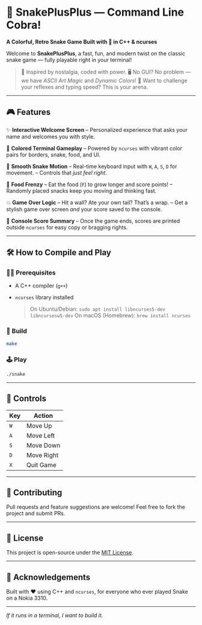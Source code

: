 # 🐍 SnakePlusPlus — Command Line Cobra!

**A Colorful, Retro Snake Game Built with 💖 in C++ & ncurses**

Welcome to **SnakePlusPlus**, a fast, fun, and modern twist on the classic snake game — fully playable right in your terminal!

> 🚀 Inspired by nostalgia, coded with power.
> 🖥️ No GUI? No problem — we have *ASCII Art Magic* and *Dynamic Colors*!
> 🧠 Want to challenge your reflexes and typing speed? This is your arena.

---

## 🎮 Features

✨ **Interactive Welcome Screen**
– Personalized experience that asks your name and welcomes you with style.

🌈 **Colored Terminal Gameplay**
– Powered by `ncurses` with vibrant color pairs for borders, snake, food, and UI.

🐍 **Smooth Snake Motion**
– Real-time keyboard input with `W`, `A`, `S`, `D` for movement.
– Controls that *just feel right*.

🍎 **Food Frenzy**
– Eat the food (`F`) to grow longer and score points!
– Randomly placed snacks keep you moving and thinking fast.

💥 **Game Over Logic**
– Hit a wall? Ate your own tail? That’s a wrap.
– Get a stylish game over screen *and* your score saved to the console.

📜 **Console Score Summary**
– Once the game ends, scores are printed outside `ncurses` for easy copy or bragging rights.

---

## 🛠 How to Compile and Play

### 🧑‍💻 Prerequisites

* A C++ compiler (`g++`)
* `ncurses` library installed

  > On Ubuntu/Debian: `sudo apt install libncurses5-dev libncursesw5-dev`
  > On macOS (Homebrew): `brew install ncurses`

### 🔧 Build

```bash
make
```

### 🕹️ Play

```bash
./snake
```

---

## 🎯 Controls

| Key | Action     |
| --- | ---------- |
| `W` | Move Up    |
| `A` | Move Left  |
| `S` | Move Down  |
| `D` | Move Right |
| `X` | Quit Game  |

---

## 🤝 Contributing

Pull requests and feature suggestions are welcome! Feel free to fork the project and submit PRs.

---

## 📜 License

This project is open-source under the [MIT License](LICENSE).

---

## 🙌 Acknowledgements

Built with ❤️ using C++ and `ncurses`, for everyone who ever played Snake on a Nokia 3310.

---
*If it runs in a terminal, I want to build it.*


